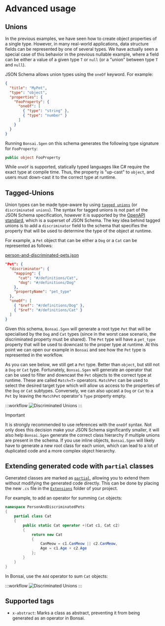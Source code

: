# Advanced usage

## Unions

In the previous examples, we have seen how to create object properties of a single type. However, in many real-world applications, data structure fields can be represented by one of several types. We have actually seen a special case of this behavior in the previous nullable example, where a field can be either a value of a given type `T` or `null` (or a "union" between type `T` and `null`).

JSON Schema allows union types using the `oneOf` keyword. For example:

```json
{
  "title": "MyPet",
  "type": "object",
  "properties": {
    "FooProperty": {
      "oneOf": [
        { "type": "string" },
        { "type": "number" }
      ]
    }
  }
}
```

Running `Bonsai.Sgen` on this schema generates the following type signature for `FooProperty`:

```csharp
public object FooProperty
```

While `oneOf` is supported, statically typed languages like C# require the exact type at compile time. Thus, the property is "up-cast" to `object`, and users must down-cast it to the correct type at runtime.

## Tagged-Unions

Union types can be made type-aware by using [`tagged unions`](https://en.wikipedia.org/wiki/Tagged_union) (or `discriminated unions`). The syntax for tagged unions is not part of the JSON Schema specification, however it is supported by the [OpenAPI standard](https://swagger.io/docs/specification/v3_0/data-models/inheritance-and-polymorphism/#discriminator), which is a superset of JSON Schema. The key idea behind tagged unions is to add a `discriminator` field to the schema that specifies the property that will be used to determine the type of the object at runtime.

For example, a `Pet` object that can be either a `Dog` or a `Cat` can be represented as follows:

[person-and-discriminated-pets.json](~/workflows/person-and-discriminated-pets.json)

```json
"Pet": {
  "discriminator": {
    "mapping": {
      "cat": "#/definitions/Cat",
      "dog": "#/definitions/Dog"
    },
    "propertyName": "pet_type"
  },
  "oneOf": [
    { "$ref": "#/definitions/Dog" },
    { "$ref": "#/definitions/Cat" }
  ]
}
```

Given this schema, `Bonsai.Sgen` will generate a root type `Pet` that will be specialised by the `Dog` and `Cat` types (since in the worst case scenario, the discriminated property must be shared). The `Pet` type will have a `pet_type` property that will be used to downcast to the proper type at runtime. At this point we can open our example in `Bonsai` and see how the `Pet` type is represented in the workflow.

As you can see below, we still get a `Pet` type. Better than `object`, but still not a `Dog` or `Cat` type. Fortunately, `Bonsai.Sgen` will generate an operator that can be used to filter and downcast the `Pet` objects to the correct type at runtime. These are called `Match<T>` operators. `MatchPet` can be used to select the desired target type which will allow us access to the properties of the `Dog` or `Cat` subtypes. Conversely, we can also upcast a `Dog` or `Cat` to a `Pet` by leaving the `MatchPet` operator's `Type` property empty.

:::workflow
![Discriminated Unions](~/workflows/person-pet-discriminated-union.bonsai)
:::

> [!IMPORTANT]
> It is strongly recommended to use references with the `oneOf` syntax. Not only does this decision make your JSON Schema significantly smaller, it will also help `Bonsai.Sgen` generate the correct class hierarchy if multiple unions are present in the schema. If you use inline objects, `Bonsai.Sgen` will likely have to generate a new root class for each union, which can lead to a lot of duplicated code and a more complex object hierarchy.


## Extending generated code with `partial` classes

Generated classes are marked as [`partial`](https://learn.microsoft.com/en-us/dotnet/csharp/programming-guide/classes-and-structs/partial-classes-and-methods), allowing you to extend them without modifying the generated code directly. This can be done by placing the new `.cs` file in the [`Extensions`](https://bonsai-rx.org/docs/articles/scripting-extensions.html) folder of your project.

For example, to add an operator for summing `Cat` objects:

```csharp
namespace PersonAndDiscriminatedPets
{
    partial class Cat
    {
        public static Cat operator +(Cat c1, Cat c2)
        {
            return new Cat
            {
                CanMeow = c1.CanMeow || c2.CanMeow,
                Age = c1.Age + c2.Age
            };
        }
    }
}
```

In Bonsai, use the `Add` operator to sum `Cat` objects:

:::workflow
![Discriminated Unions](~/workflows/sum-cats.bonsai)
:::

## Supported tags

- `x-abstract`: Marks a class as abstract, preventing it from being generated as an operator in Bonsai.
